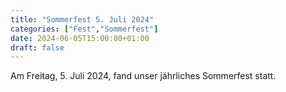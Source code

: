 ```yaml
---
title: "Sommerfest 5. Juli 2024"
categories: ["Fest","Sommerfest"]
date: 2024-06-05T15:00:00+01:00
draft: false
---
```


Am Freitag, 5. Juli 2024, fand unser jährliches Sommerfest statt. 
